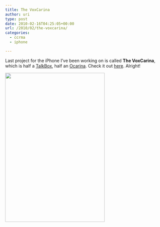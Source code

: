 ```yaml
---
title: The VoxCarina
author: uri
type: post
date: 2010-02-16T04:25:05+00:00
url: /2010/02/the-voxcarina/
categories:
  - ccrma
  - iphone

---
```

Last project for the iPhone I&#8217;ve been working on is called **The VoxCarina**, which is half a [TalkBox][1], half an [Ocarina][2]. Check it out [here][3]. Alright!

<img alt="" src="https://ccrma.stanford.edu/~urinieto/256b/hw3/screenshot2.png" title="VoxCarina" class="aligncenter" width="320" height="480" />

 [1]: http://en.wikipedia.org/wiki/Talkbox
 [2]: http://ocarina.smule.com
 [3]: https://ccrma.stanford.edu/~urinieto/256b/hw3/